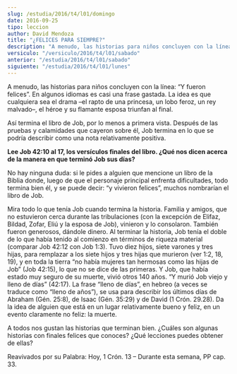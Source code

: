 ```yaml
---
slug: /estudia/2016/t4/l01/domingo
date: 2016-09-25
tipo: leccion
author: David Mendoza
title: "¿FELICES PARA SIEMPRE?"
description: "A menudo, las historias para niños concluyen con la línea: “Y fueron felices”.  En algunos idiomas es casi una frase gastada. La idea es que cualquiera sea el  drama –el rapto de una princesa, un lobo feroz, un rey malvado–, el héroe y su  flamante esposa triunfan al final."
versiculo: "/versiculo/2016/t4/l01/sabado"
anterior: "/estudia/2016/t4/l01/sabado"
siguiente: "/estudia/2016/t4/l01/lunes"
---
```


A menudo, las historias para niños concluyen con la línea: “Y fueron felices”. En algunos idiomas es casi una frase gastada. La idea es que cualquiera sea el drama –el rapto de una princesa, un lobo feroz, un rey malvado–, el héroe y su flamante esposa triunfan al final.

Así termina el libro de Job, por lo menos a primera vista. Después de las pruebas y calamidades que cayeron sobre él, Job termina en lo que se podría describir como una nota relativamente positiva.

**Lee Job 42:10 al 17, los versículos finales del libro. ¿Qué nos dicen acerca de la manera en que terminó Job sus días?**

No hay ninguna duda: si le pides a alguien que mencione un libro de la Biblia donde, luego de que el personaje principal enfrenta dificultades, todo termina bien él, y se puede decir: “y vivieron felices”, muchos nombrarían el libro de Job.

Mira todo lo que tenía Job cuando termina la historia. Familia y amigos, que no estuvieron cerca durante las tribulaciones (con la excepción de Elifaz, Bildad, Zofar, Eliú y la esposa de Job), vinieron y lo consolaron. También fueron generosos, dándole dinero. Al terminar la historia, Job tenía el doble de lo que había tenido al comienzo en términos de riqueza material (comparar Job 42:12 con Job 1:3). Tuvo diez hijos, siete varones y tres hijas, para remplazar a los siete hijos y tres hijas que murieron (ver 1:2, 18, 19), y en toda la tierra “no había mujeres tan hermosas como las hijas de Job” (Job 42:15), lo que no se dice de las primeras. Y Job, que había estado muy seguro de su muerte, vivió otros 140 años. “Y murió Job viejo y lleno de días” (42:17). La frase “lleno de días”, en hebreo (a veces se traduce como “lleno de años”), se usa para describir los últimos días de Abraham (Gén. 25:8), de Isaac (Gén. 35:29) y de David (1 Crón. 29.28). Da la idea de alguien que está en un lugar relativamente bueno y feliz, en un evento claramente no feliz: la muerte.

A todos nos gustan las historias que terminan bien. ¿Cuáles son algunas historias con finales felices que conoces? ¿Qué lecciones puedes obtener de ellas?

Reavivados por su Palabra: Hoy, 1 Crón. 13 – Durante esta semana, PP cap. 33.
